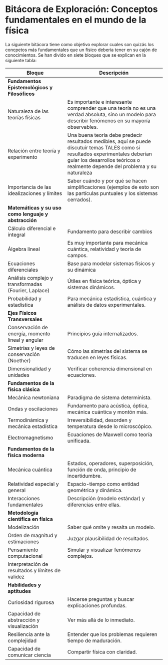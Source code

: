 # Bitácora de Exploración: Conceptos fundamentales en el mundo de la física
La siguiente bitácora tiene como objetivo explorar cuales son quizás los concpetos más fundamentales que un físico debería tener en su cajón de conocimientos. Se han divido en siete bloques que se explican en la siguiente tabla: 

| Bloque                              | Descripción |
|----------------------------------------|-------------|
| **Fundamentos Epistemológicos y Filosóficos** | |
| Naturaleza de las teorías físicas      | Es importante e interesante comprender que una teoría no es una verdad absoluta, sino un modelo para describir fenómenos en su mayoría observables. |
| Relación entre teoría y experimento    | Una buena teoría debe predecir resultados medibles, aquí se puede discutuir temas TALES como si resultados experimentales deberían guíar los desarrollos teóricos o realmente depende del problema y su naturaleza |
| Importancia de las idealizaciones y límites | Saber cuándo y por qué se hacen simplificaciones (ejemplos de esto son las partículas puntuales y los sistemas cerrados). |
| **Matemáticas y su uso como lenguaje y abstracción** | |
| Cálculo diferencial e integral         | Fundamento para describir cambios |
| Álgebra lineal                        | Es muy importante para mecánica cuántica, relatividad y teoría de campos. |
| Ecuaciones diferenciales              | Base para modelar sistemas físicos y su dinámica|
| Análisis complejo y transformadas (Fourier, Laplace) | Útiles en física teórica, óptica y sistemas dinámicos. |
| Probabilidad y estadística             | Para mecánica estadística, cuántica y análisis de datos experimentales. |
| **Ejes Físicos Transversales** | |
| Conservación de energía, momento lineal y angular | Principios guía internalizados. |
| Simetrías y leyes de conservación (Noether) | Cómo las simetrías del sistema se traducen en leyes físicas. |
| Dimensionalidad y unidades             | Verificar coherencia dimensional en ecuaciones. |
| **Fundamentos de la física clásica** | |
| Mecánica newtoniana                    | Paradigma de sistema determinista. |
| Ondas y oscilaciones                   | Fundamento para acústica, óptica, mecánica cuántica y montón más. |
| Termodinámica y mecánica estadística   | Irreversibilidad, desorden y temperatura desde lo microscópico. |
| Electromagnetismo                      | Ecuaciones de Maxwell como teoría unificada. |
| **Fundamentos de la física moderna** | |
| Mecánica cuántica                      | Estados, operadores, superposición, función de onda, principio de incertidumbre. |
| Relatividad especial y general         | Espacio-tiempo como entidad geométrica y dinámica. |
| Interacciones fundamentales            | Descripción (modelo estándar) y diferencias entre ellas. |
| **Metodología científica en física** | |
| Modelización                           | Saber qué omite y resalta un modelo. |
| Orden de magnitud y estimaciones       | Juzgar plausibilidad de resultados. |
| Pensamiento computacional              | Simular y visualizar fenómenos complejos. |
| Interpretación de resultados y límites de validez | |
| **Habilidades y aptitudes** | |
| Curiosidad rigurosa                    | Hacerse preguntas y buscar explicaciones profundas. |
| Capacidad de abstracción y visualización | Ver más allá de lo inmediato. |
| Resiliencia ante la complejidad        | Entender que los problemas requieren tiempo de maduración. |
| Capacidad de comunicar ciencia         | Compartir física con claridad. |


